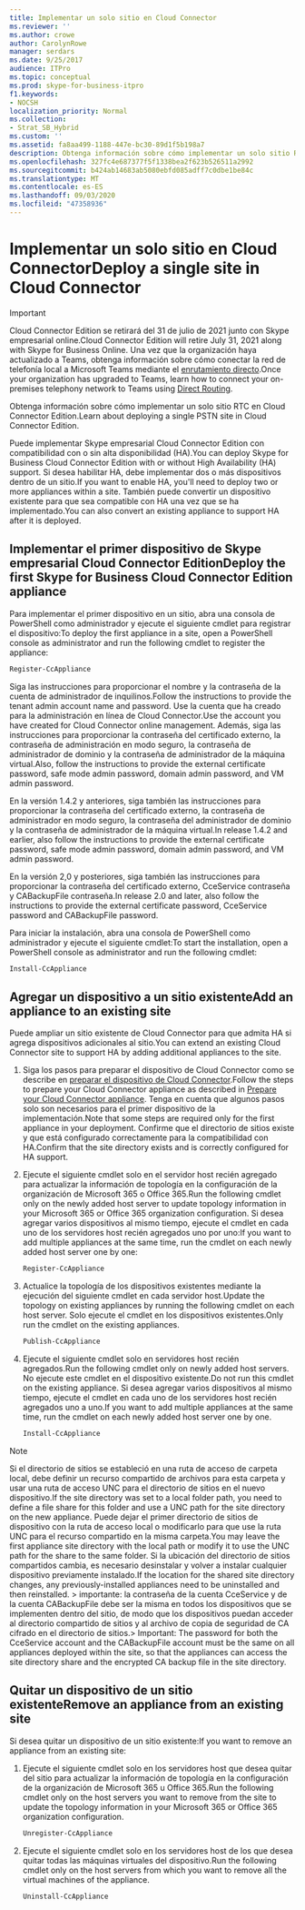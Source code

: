 ```yaml
---
title: Implementar un solo sitio en Cloud Connector
ms.reviewer: ''
ms.author: crowe
author: CarolynRowe
manager: serdars
ms.date: 9/25/2017
audience: ITPro
ms.topic: conceptual
ms.prod: skype-for-business-itpro
f1.keywords:
- NOCSH
localization_priority: Normal
ms.collection:
- Strat_SB_Hybrid
ms.custom: ''
ms.assetid: fa8aa499-1188-447e-bc30-89d1f5b198a7
description: Obtenga información sobre cómo implementar un solo sitio RTC en Cloud Connector Edition.
ms.openlocfilehash: 327fc4e687377f5f1338bea2f623b526511a2992
ms.sourcegitcommit: b424ab14683ab5080ebfd085adff7c0dbe1be84c
ms.translationtype: MT
ms.contentlocale: es-ES
ms.lasthandoff: 09/03/2020
ms.locfileid: "47358936"
---
```

# <a name="deploy-a-single-site-in-cloud-connector"></a><span data-ttu-id="a3bc1-103">Implementar un solo sitio en Cloud Connector</span><span class="sxs-lookup"><span data-stu-id="a3bc1-103">Deploy a single site in Cloud Connector</span></span>
 
> [!Important]
> <span data-ttu-id="a3bc1-104">Cloud Connector Edition se retirará del 31 de julio de 2021 junto con Skype empresarial online.</span><span class="sxs-lookup"><span data-stu-id="a3bc1-104">Cloud Connector Edition will retire July 31, 2021 along with Skype for Business Online.</span></span> <span data-ttu-id="a3bc1-105">Una vez que la organización haya actualizado a Teams, obtenga información sobre cómo conectar la red de telefonía local a Microsoft Teams mediante el [enrutamiento directo](https://docs.microsoft.com/MicrosoftTeams/direct-routing-landing-page).</span><span class="sxs-lookup"><span data-stu-id="a3bc1-105">Once your organization has upgraded to Teams, learn how to connect your on-premises telephony network to Teams using [Direct Routing](https://docs.microsoft.com/MicrosoftTeams/direct-routing-landing-page).</span></span>

<span data-ttu-id="a3bc1-106">Obtenga información sobre cómo implementar un solo sitio RTC en Cloud Connector Edition.</span><span class="sxs-lookup"><span data-stu-id="a3bc1-106">Learn about deploying a single PSTN site in Cloud Connector Edition.</span></span>
  
<span data-ttu-id="a3bc1-107">Puede implementar Skype empresarial Cloud Connector Edition con compatibilidad con o sin alta disponibilidad (HA).</span><span class="sxs-lookup"><span data-stu-id="a3bc1-107">You can deploy Skype for Business Cloud Connector Edition with or without High Availability (HA) support.</span></span> <span data-ttu-id="a3bc1-108">Si desea habilitar HA, debe implementar dos o más dispositivos dentro de un sitio.</span><span class="sxs-lookup"><span data-stu-id="a3bc1-108">If you want to enable HA, you'll need to deploy two or more appliances within a site.</span></span> <span data-ttu-id="a3bc1-109">También puede convertir un dispositivo existente para que sea compatible con HA una vez que se ha implementado.</span><span class="sxs-lookup"><span data-stu-id="a3bc1-109">You can also convert an existing appliance to support HA after it is deployed.</span></span>
  
## <a name="deploy-the-first-skype-for-business-cloud-connector-edition-appliance"></a><span data-ttu-id="a3bc1-110">Implementar el primer dispositivo de Skype empresarial Cloud Connector Edition</span><span class="sxs-lookup"><span data-stu-id="a3bc1-110">Deploy the first Skype for Business Cloud Connector Edition appliance</span></span>

<span data-ttu-id="a3bc1-111">Para implementar el primer dispositivo en un sitio, abra una consola de PowerShell como administrador y ejecute el siguiente cmdlet para registrar el dispositivo:</span><span class="sxs-lookup"><span data-stu-id="a3bc1-111">To deploy the first appliance in a site, open a PowerShell console as administrator and run the following cmdlet to register the appliance:</span></span>
  
```powershell
Register-CcAppliance
```

<span data-ttu-id="a3bc1-112">Siga las instrucciones para proporcionar el nombre y la contraseña de la cuenta de administrador de inquilinos.</span><span class="sxs-lookup"><span data-stu-id="a3bc1-112">Follow the instructions to provide the tenant admin account name and password.</span></span> <span data-ttu-id="a3bc1-113">Use la cuenta que ha creado para la administración en línea de Cloud Connector.</span><span class="sxs-lookup"><span data-stu-id="a3bc1-113">Use the account you have created for Cloud Connector online management.</span></span> <span data-ttu-id="a3bc1-114">Además, siga las instrucciones para proporcionar la contraseña del certificado externo, la contraseña de administración en modo seguro, la contraseña de administrador de dominio y la contraseña de administrador de la máquina virtual.</span><span class="sxs-lookup"><span data-stu-id="a3bc1-114">Also, follow the instructions to provide the external certificate password, safe mode admin password, domain admin password, and VM admin password.</span></span> 
  
<span data-ttu-id="a3bc1-115">En la versión 1.4.2 y anteriores, siga también las instrucciones para proporcionar la contraseña del certificado externo, la contraseña de administrador en modo seguro, la contraseña del administrador de dominio y la contraseña de administrador de la máquina virtual.</span><span class="sxs-lookup"><span data-stu-id="a3bc1-115">In release 1.4.2 and earlier, also follow the instructions to provide the external certificate password, safe mode admin password, domain admin password, and VM admin password.</span></span> 
  
<span data-ttu-id="a3bc1-116">En la versión 2,0 y posteriores, siga también las instrucciones para proporcionar la contraseña del certificado externo, CceService contraseña y CABackupFile contraseña.</span><span class="sxs-lookup"><span data-stu-id="a3bc1-116">In release 2.0 and later, also follow the instructions to provide the external certificate password, CceService password and CABackupFile password.</span></span>
  
<span data-ttu-id="a3bc1-117">Para iniciar la instalación, abra una consola de PowerShell como administrador y ejecute el siguiente cmdlet:</span><span class="sxs-lookup"><span data-stu-id="a3bc1-117">To start the installation, open a PowerShell console as administrator and run the following cmdlet:</span></span>
  
```powershell
Install-CcAppliance
```

## <a name="add-an-appliance-to-an-existing-site"></a><span data-ttu-id="a3bc1-118">Agregar un dispositivo a un sitio existente</span><span class="sxs-lookup"><span data-stu-id="a3bc1-118">Add an appliance to an existing site</span></span>

<span data-ttu-id="a3bc1-119">Puede ampliar un sitio existente de Cloud Connector para que admita HA si agrega dispositivos adicionales al sitio.</span><span class="sxs-lookup"><span data-stu-id="a3bc1-119">You can extend an existing Cloud Connector site to support HA by adding additional appliances to the site.</span></span> 
  
1. <span data-ttu-id="a3bc1-120">Siga los pasos para preparar el dispositivo de Cloud Connector como se describe en [preparar el dispositivo de Cloud Connector](prepare-your-cloud-connector-appliance.md).</span><span class="sxs-lookup"><span data-stu-id="a3bc1-120">Follow the steps to prepare your Cloud Connector appliance as described in [Prepare your Cloud Connector appliance](prepare-your-cloud-connector-appliance.md).</span></span> <span data-ttu-id="a3bc1-121">Tenga en cuenta que algunos pasos solo son necesarios para el primer dispositivo de la implementación.</span><span class="sxs-lookup"><span data-stu-id="a3bc1-121">Note that some steps are required only for the first appliance in your deployment.</span></span> <span data-ttu-id="a3bc1-122">Confirme que el directorio de sitios existe y que está configurado correctamente para la compatibilidad con HA.</span><span class="sxs-lookup"><span data-stu-id="a3bc1-122">Confirm that the site directory exists and is correctly configured for HA support.</span></span>
    
2. <span data-ttu-id="a3bc1-123">Ejecute el siguiente cmdlet solo en el servidor host recién agregado para actualizar la información de topología en la configuración de la organización de Microsoft 365 o Office 365.</span><span class="sxs-lookup"><span data-stu-id="a3bc1-123">Run the following cmdlet only on the newly added host server to update topology information in your Microsoft 365 or Office 365 organization configuration.</span></span> <span data-ttu-id="a3bc1-124">Si desea agregar varios dispositivos al mismo tiempo, ejecute el cmdlet en cada uno de los servidores host recién agregados uno por uno:</span><span class="sxs-lookup"><span data-stu-id="a3bc1-124">If you want to add multiple appliances at the same time, run the cmdlet on each newly added host server one by one:</span></span>
    
   ```powershell
   Register-CcAppliance
   ```

3. <span data-ttu-id="a3bc1-125">Actualice la topología de los dispositivos existentes mediante la ejecución del siguiente cmdlet en cada servidor host.</span><span class="sxs-lookup"><span data-stu-id="a3bc1-125">Update the topology on existing appliances by running the following cmdlet on each host server.</span></span> <span data-ttu-id="a3bc1-126">Solo ejecute el cmdlet en los dispositivos existentes.</span><span class="sxs-lookup"><span data-stu-id="a3bc1-126">Only run the cmdlet on the existing appliances.</span></span>
    
   ```powershell
   Publish-CcAppliance
   ```

4. <span data-ttu-id="a3bc1-127">Ejecute el siguiente cmdlet solo en servidores host recién agregados.</span><span class="sxs-lookup"><span data-stu-id="a3bc1-127">Run the following cmdlet only on newly added host servers.</span></span> <span data-ttu-id="a3bc1-128">No ejecute este cmdlet en el dispositivo existente.</span><span class="sxs-lookup"><span data-stu-id="a3bc1-128">Do not run this cmdlet on the existing appliance.</span></span> <span data-ttu-id="a3bc1-129">Si desea agregar varios dispositivos al mismo tiempo, ejecute el cmdlet en cada uno de los servidores host recién agregados uno a uno.</span><span class="sxs-lookup"><span data-stu-id="a3bc1-129">If you want to add multiple appliances at the same time, run the cmdlet on each newly added host server one by one.</span></span>
    
   ```powershell
   Install-CcAppliance
   ```

> [!NOTE]
> <span data-ttu-id="a3bc1-130">Si el directorio de sitios se estableció en una ruta de acceso de carpeta local, debe definir un recurso compartido de archivos para esta carpeta y usar una ruta de acceso UNC para el directorio de sitios en el nuevo dispositivo.</span><span class="sxs-lookup"><span data-stu-id="a3bc1-130">If the site directory was set to a local folder path, you need to define a file share for this folder and use a UNC path for the site directory on the new appliance.</span></span> <span data-ttu-id="a3bc1-131">Puede dejar el primer directorio de sitios de dispositivo con la ruta de acceso local o modificarlo para que use la ruta UNC para el recurso compartido en la misma carpeta.</span><span class="sxs-lookup"><span data-stu-id="a3bc1-131">You may leave the first appliance site directory with the local path or modify it to use the UNC path for the share to the same folder.</span></span> <span data-ttu-id="a3bc1-132">Si la ubicación del directorio de sitios compartidos cambia, es necesario desinstalar y volver a instalar cualquier dispositivo previamente instalado.</span><span class="sxs-lookup"><span data-stu-id="a3bc1-132">If the location for the shared site directory changes, any previously-installed appliances need to be uninstalled and then reinstalled.</span></span> <span data-ttu-id="a3bc1-133">> importante: la contraseña de la cuenta CceService y de la cuenta CABackupFile debe ser la misma en todos los dispositivos que se implementen dentro del sitio, de modo que los dispositivos puedan acceder al directorio compartido de sitios y al archivo de copia de seguridad de CA cifrado en el directorio de sitios.</span><span class="sxs-lookup"><span data-stu-id="a3bc1-133">> Important: The password for both the CceService account and the CABackupFile account must be the same on all appliances deployed within the site, so that the appliances can access the site directory share and the encrypted CA backup file in the site directory.</span></span> 
  
## <a name="remove-an-appliance-from-an-existing-site"></a><span data-ttu-id="a3bc1-134">Quitar un dispositivo de un sitio existente</span><span class="sxs-lookup"><span data-stu-id="a3bc1-134">Remove an appliance from an existing site</span></span>

<span data-ttu-id="a3bc1-135">Si desea quitar un dispositivo de un sitio existente:</span><span class="sxs-lookup"><span data-stu-id="a3bc1-135">If you want to remove an appliance from an existing site:</span></span>
  
1. <span data-ttu-id="a3bc1-136">Ejecute el siguiente cmdlet solo en los servidores host que desea quitar del sitio para actualizar la información de topología en la configuración de la organización de Microsoft 365 u Office 365.</span><span class="sxs-lookup"><span data-stu-id="a3bc1-136">Run the following cmdlet only on the host servers you want to remove from the site to update the topology information in your Microsoft 365 or Office 365 organization configuration.</span></span>
    
   ```powershell
   Unregister-CcAppliance
   ```

2. <span data-ttu-id="a3bc1-137">Ejecute el siguiente cmdlet solo en los servidores host de los que desea quitar todas las máquinas virtuales del dispositivo.</span><span class="sxs-lookup"><span data-stu-id="a3bc1-137">Run the following cmdlet only on the host servers from which you want to remove all the virtual machines of the appliance.</span></span>
    
   ```powershell
   Uninstall-CcAppliance
   ```


